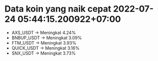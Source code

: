 # Data koin yang naik cepat 2022-07-24 05:44:15.200922+07:00

* AXS_USDT -> Meningkat 4.24%
* BNBUP_USDT -> Meningkat 3.09%
* FTM_USDT -> Meningkat 3.93%
* QUICK_USDT -> Meningkat 3.16%
* SNX_USDT -> Meningkat 3.73%
